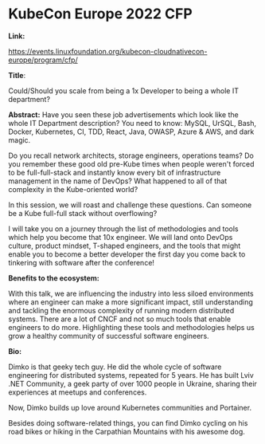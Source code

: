 # KubeCon Europe 2022 CFP

**Link:**

https://events.linuxfoundation.org/kubecon-cloudnativecon-europe/program/cfp/

**Title**:

Could/Should you scale from being a 1x Developer to being a whole IT department?

**Abstract:** Have you seen these job advertisements which look like the whole IT Department description? You need to know: MySQL, UrSQL, Bash, Docker, Kubernetes, CI, TDD, React, Java, OWASP, Azure & AWS, and dark magic.

Do you recall network architects, storage engineers, operations teams? Do you remember these good old pre-Kube times when people weren't forced to be full-full-stack and instantly know every bit of infrastructure management in the name of DevOps? What happened to all of that complexity in the Kube-oriented world?

In this session, we will roast and challenge these questions. Can someone be a Kube full-full stack without overflowing?

I will take you on a journey through the list of methodologies and tools which help you become that 10x engineer. We will land onto DevOps culture, product mindset, T-shaped engineers, and the tools that might enable you to become a better developer the first day you come back to tinkering with software after the conference!

**Benefits to the ecosystem:**

With this talk, we are influencing the industry into less siloed environments where an engineer can make a more significant impact, still understanding and tackling the enormous complexity of running modern distributed systems. There are a lot of CNCF and not so much tools that enable engineers to do more. Highlighting these tools and methodologies helps us grow a healthy community of successful software engineers. 

**Bio:**

Dimko is that geeky tech guy. He did the whole cycle of software engineering for distributed systems, repeated for 5 years. He has built Lviv .NET Community, a geek party of over 1000 people in Ukraine, sharing their experiences at meetups and conferences. 

Now, Dimko builds up love around Kubernetes communities and Portainer.

Besides doing software-related things, you can find Dimko cycling on his road bikes or hiking in the Carpathian Mountains with his awesome dog.